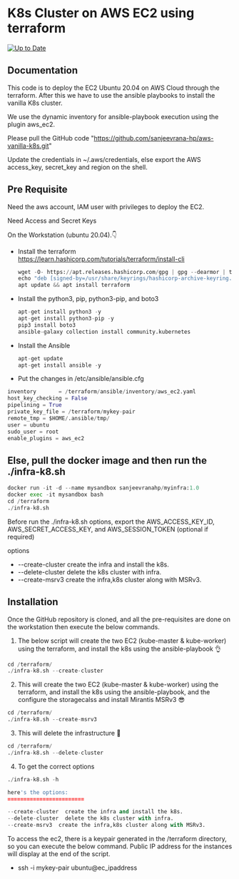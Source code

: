 
# K8s Cluster on AWS EC2 using terraform
[![Up to Date](https://github.com/ikatyang/emoji-cheat-sheet/workflows/Up%20to%20Date/badge.svg)](https://github.com/ikatyang/emoji-cheat-sheet/actions?query=workflow%3A%22Up+to+Date%22)



## Documentation

This code is to deploy the EC2 Ubuntu 20.04 on AWS Cloud through the terraform. After this we have to use the ansible playbooks to install the vanilla K8s cluster. 

We use the dynamic inventory for ansible-playbook execution using the plugin aws_ec2.

Please pull the GitHub code "https://github.com/sanjeevrana-hp/aws-vanilla-k8s.git"

Update the credentials in ~/.aws/credentials, else export the AWS access_key, secret_key and region on the shell.


##  Pre Requisite

Need the aws account, IAM user with privileges to deploy the EC2.

Need Access and Secret Keys

On the Workstation (ubuntu 20.04).:point_down:

- Install the terraform
   https://learn.hashicorp.com/tutorials/terraform/install-cli
  ```python
  wget -O- https://apt.releases.hashicorp.com/gpg | gpg --dearmor | tee /usr/share/keyrings/hashicorp-archive-keyring.gpg
  echo "deb [signed-by=/usr/share/keyrings/hashicorp-archive-keyring.gpg] https://apt.releases.hashicorp.com $(lsb_release -cs) main" | tee /etc/apt/sources.list.d/hashicorp.list
  apt update && apt install terraform
  ```

- Install the python3, pip, python3-pip, and boto3
  ```python
  apt-get install python3 -y
  apt-get install python3-pip -y
  pip3 install boto3
  ansible-galaxy collection install community.kubernetes
  ```

- Install the Ansible
  ```python
  apt-get update
  apt-get install ansible -y
  ```
- Put the changes in /etc/ansible/ansible.cfg
```python
inventory       = /terraform/ansible/inventory/aws_ec2.yaml
host_key_checking = False
pipelining = True
private_key_file = /terraform/mykey-pair
remote_tmp = $HOME/.ansible/tmp/
user = ubuntu
sudo_user = root
enable_plugins = aws_ec2
```

## Else, pull the docker image and then run the ./infra-k8.sh
```python
docker run -it -d --name mysandbox sanjeevranahp/myinfra:1.0
docker exec -it mysandbox bash
cd /terraform
./infra-k8.sh 
```
Before run the ./infra-k8.sh options, export the AWS_ACCESS_KEY_ID, AWS_SECRET_ACCESS_KEY, and AWS_SESSION_TOKEN (optional if required)

options

- --create-cluster  create the infra and install the k8s.
- --delete-cluster  delete the k8s cluster with infra.
- --create-msrv3  create the infra,k8s cluster along with MSRv3.


## Installation

Once the GitHub repository is cloned, and all the pre-requisites are done on the workstation then execute the below commands.


1. The below script will create the two EC2 (kube-master & kube-worker) using the terraform, and install the k8s using the ansible-playbook :ok_hand:
```python
cd /terraform/
./infra-k8.sh --create-cluster
```

2. This will create the two EC2 (kube-master & kube-worker) using the terraform, and install the k8s using the ansible-playbook, and the configure the storagecalss and install Mirantis MSRv3 :sunglasses:

```python
cd /terraform/
./infra-k8.sh --create-msrv3
```

3. This will delete the infrastructure :cowboy_hat_face:

```python
cd /terraform/
./infra-k8.sh --delete-cluster
```

4. To get the correct options
```python
./infra-k8.sh -h

here's the options:
========================

--create-cluster  create the infra and install the k8s.
--delete-cluster  delete the k8s cluster with infra.
--create-msrv3  create the infra,k8s cluster along with MSRv3.
```

To access the ec2, there is a keypair generated in the /terraform directory, so you can execute the below command. Public IP address for the instances will display at the end of the script.

- ssh -i mykey-pair ubuntu@ec_ipaddress
